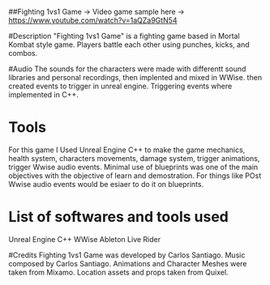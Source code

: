 ##Fighting 1vs1 Game -> Video game sample here -> https://www.youtube.com/watch?v=1aQZa9GtN54


#Description
"Fighting 1vs1 Game"  is a fighting game based in Mortal Kombat style game. Players battle each other using punches, kicks, and combos.

#Audio
The sounds for the characters were made with differentt sound libraries and personal recordings, then implented and mixed in WWise. then created events to trigger in unreal engine. Triggering events where implemented in C++.

# Tools
For this game I Used Unreal Engine C++ to make the game mechanics, health system, characters movements, damage system, trigger animations, trigger Wwise audio events.
Minimal use of blueprints was one of the main objectives with the objective of learn and demostration.
For things like POst Wwise audio events would be esiaer to do it on blueprints.

# List of softwares and tools used
Unreal Engine
C++
WWise
Ableton Live
Rider


#Credits
Fighting 1vs1 Game was developed by Carlos Santiago. Music composed by Carlos Santiago. Animations and Character Meshes were taken from Mixamo. Location assets and props taken from Quixel.
